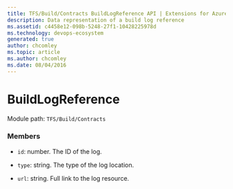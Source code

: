 ```yaml
---
title: TFS/Build/Contracts BuildLogReference API | Extensions for Azure DevOps Services
description: Data representation of a build log reference
ms.assetid: c4458e12-098b-5248-27f1-10428225978d
ms.technology: devops-ecosystem
generated: true
author: chcomley
ms.topic: article
ms.author: chcomley
ms.date: 08/04/2016
---
```


# BuildLogReference

Module path: `TFS/Build/Contracts`


### Members

* `id`: number. The ID of the log.

* `type`: string. The type of the log location.

* `url`: string. Full link to the log resource.

